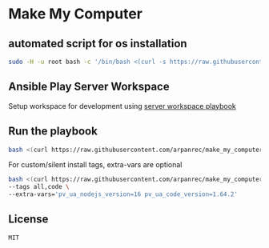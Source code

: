 # Make My Computer

## automated script for os installation

```bash
sudo -H -u root bash -c '/bin/bash <(curl -s https://raw.githubusercontent.com/arpanrec/make_my_computer/main/debian/cloudinit-ansible.sh)'
```

## Ansible Play Server Workspace

Setup workspace for development using [server workspace playbook](https://github.com/arpanrec/nebula/blob/main/playbooks/server_workspace.md)

## Run the playbook

```bash
bash <(curl https://raw.githubusercontent.com/arpanrec/make_my_computer/main/server_workspace/webrun.sh)
```

For custom/silent install tags, extra-vars are optional

```bash
bash <(curl https://raw.githubusercontent.com/arpanrec/make_my_computer/main/server_workspace/webrun.sh) \
--tags all,code \
--extra-vars='pv_ua_nodejs_version=16 pv_ua_code_version=1.64.2'
```

## License

`MIT`
